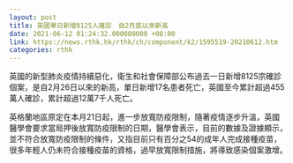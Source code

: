 ```yaml
---
layout: post
title: 英國單日新增8125人確診　自2月底以來新高
date: 2021-06-12 01:24:32.000000000 +08:00
link: https://news.rthk.hk/rthk/ch/component/k2/1595519-20210612.htm
categories: rthk
---
```


英國的新型肺炎疫情持續惡化，衛生和社會保障部公布過去一日新增8125宗確診個案，是自2月26日以來的新高，單日新增17名患者死亡，英國至今累計超過455萬人確診，累計超過12萬7千人死亡。

英格蘭地區原定在本月21日起，進一步放寬防疫限制，隨著疫情逐步升溫，英國醫學會要求當局押後放寬防疫限制的日期，醫學會表示，目前的數據及證據顯示，並不符合放寬防疫限制的條件，又指目前只有百分之54的成年人完成接種疫苗，很多年輕人仍未符合接種疫苗的資格，過早放寬限制措施，將導致感染個案激增。
